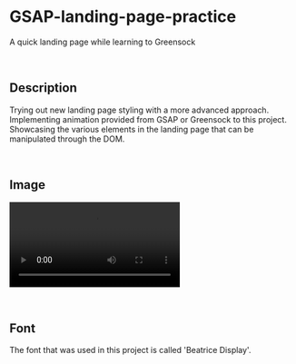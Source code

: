 # GSAP-landing-page-practice

A quick landing page while learning to Greensock

<br>

## Description

Trying out new landing page styling with a more advanced approach. Implementing animation provided from GSAP or Greensock to this project. Showcasing the various elements in the landing page that can be manipulated through the DOM. 

<br>

## Image 

![](showcase.mov)

<br>

## Font

The font that was used in this project is called 'Beatrice Display'.